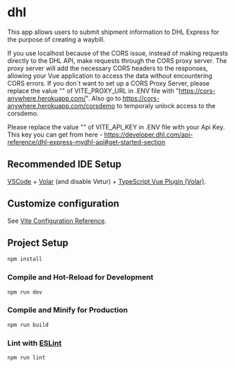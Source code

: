 # dhl

This app allows users to submit shipment information to DHL Express for the purpose of creating a waybill.

If you use localhost because of the CORS issue, instead of making requests directly to the DHL API, make requests through the CORS proxy server. The proxy server will add the necessary CORS headers to the responses, allowing your Vue application to access the data without encountering CORS errors. If you don`t want to set up a CORS Proxy Server, please replace the value "" of VITE_PROXY_URL in .ENV file with "https://cors-anywhere.herokuapp.com/". Also go to https://cors-anywhere.herokuapp.com/corsdemo to temporaly unlock access to the corsdemo.

Please replace the value "" of VITE_API_KEY in .ENV file with your Api Key. This key you can get from here - https://developer.dhl.com/api-reference/dhl-express-mydhl-api#get-started-section

## Recommended IDE Setup

[VSCode](https://code.visualstudio.com/) + [Volar](https://marketplace.visualstudio.com/items?itemName=Vue.volar) (and disable Vetur) + [TypeScript Vue Plugin (Volar)](https://marketplace.visualstudio.com/items?itemName=Vue.vscode-typescript-vue-plugin).

## Customize configuration

See [Vite Configuration Reference](https://vitejs.dev/config/).

## Project Setup

```sh
npm install
```

### Compile and Hot-Reload for Development

```sh
npm run dev
```

### Compile and Minify for Production

```sh
npm run build
```

### Lint with [ESLint](https://eslint.org/)

```sh
npm run lint
```
